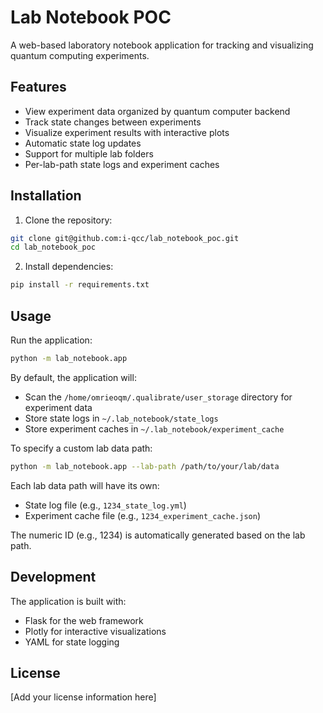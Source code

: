 # Lab Notebook POC

A web-based laboratory notebook application for tracking and visualizing quantum computing experiments.

## Features

- View experiment data organized by quantum computer backend
- Track state changes between experiments
- Visualize experiment results with interactive plots
- Automatic state log updates
- Support for multiple lab folders
- Per-lab-path state logs and experiment caches

## Installation

1. Clone the repository:
```bash
git clone git@github.com:i-qcc/lab_notebook_poc.git
cd lab_notebook_poc
```

2. Install dependencies:
```bash
pip install -r requirements.txt
```

## Usage

Run the application:
```bash
python -m lab_notebook.app
```

By default, the application will:
- Scan the `/home/omrieoqm/.qualibrate/user_storage` directory for experiment data
- Store state logs in `~/.lab_notebook/state_logs`
- Store experiment caches in `~/.lab_notebook/experiment_cache`

To specify a custom lab data path:
```bash
python -m lab_notebook.app --lab-path /path/to/your/lab/data
```

Each lab data path will have its own:
- State log file (e.g., `1234_state_log.yml`)
- Experiment cache file (e.g., `1234_experiment_cache.json`)

The numeric ID (e.g., 1234) is automatically generated based on the lab path.

## Development

The application is built with:
- Flask for the web framework
- Plotly for interactive visualizations
- YAML for state logging

## License

[Add your license information here] 